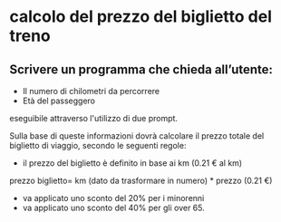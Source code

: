 # calcolo del prezzo del biglietto del treno

## Scrivere un programma che chieda all’utente:

<!-- info utente -->

- Il numero di chilometri da percorrere
- Età del passeggero

eseguibile attraverso l'utilizzo di due prompt.


Sulla base di queste informazioni dovrà calcolare il prezzo totale del biglietto di viaggio, secondo le seguenti regole:

<!-- calcolo prezzo biglietto -->
- il prezzo del biglietto è definito in base ai km (0.21 € al km)

 prezzo biglietto= km (dato da trasformare in numero) * prezzo (0.21 €)
 

 <!-- condizioni sconto (if, if else, else) -->

- va applicato uno sconto del 20% per i minorenni
- va applicato uno sconto del 40% per gli over 65.